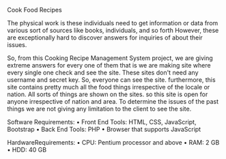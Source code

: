 Cook Food Recipes

  The physical work is these individuals need to get information or data from various sort of sources like books, individuals, and so forth However, these are exceptionally hard to discover answers for inquiries of about their issues. 
  
  So, from this Cooking Recipe Management System project, we are giving extreme answers for every one of them that is we are making site where every single one check and see the site. These sites don't need any username and secret key. So, everyone can see the site. furthermore, this site contains pretty much all the food things irrespective of the locale or nation. All sorts of things are shown on the sites. so this site is open for anyone irrespective of nation and area. To determine the issues of the past things we are not giving any limitation to the client to see the site.
  
  Software Requirements:
    • Front End Tools: HTML, CSS, JavaScript, Bootstrap
    • Back End Tools: PHP
    • Browser that supports JavaScript

  HardwareRequirements:
    • CPU: Pentium processor and above
    • RAM: 2 GB
    • HDD: 40 GB
    
 
